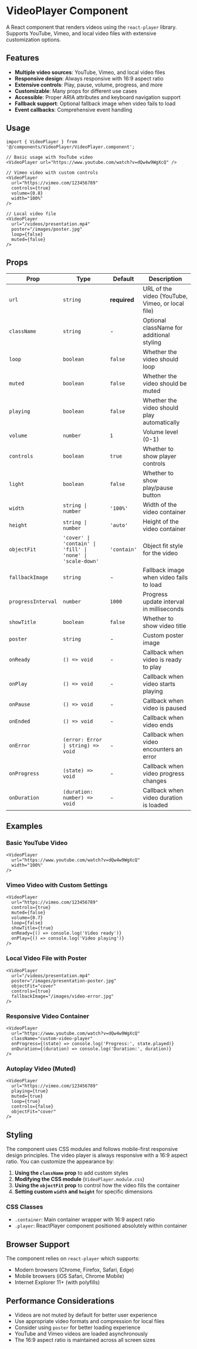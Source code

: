 # VideoPlayer Component

A React component that renders videos using the `react-player` library. Supports YouTube, Vimeo, and local video files with extensive customization options.

## Features

- **Multiple video sources**: YouTube, Vimeo, and local video files
- **Responsive design**: Always responsive with 16:9 aspect ratio
- **Extensive controls**: Play, pause, volume, progress, and more
- **Customizable**: Many props for different use cases
- **Accessible**: Proper ARIA attributes and keyboard navigation support
- **Fallback support**: Optional fallback image when video fails to load
- **Event callbacks**: Comprehensive event handling

## Usage

```tsx
import { VideoPlayer } from '@/components/VideoPlayer/VideoPlayer.component';

// Basic usage with YouTube video
<VideoPlayer url="https://www.youtube.com/watch?v=dQw4w9WgXcQ" />

// Vimeo video with custom controls
<VideoPlayer 
  url="https://vimeo.com/123456789"
  controls={true}
  volume={0.8}
  width="100%"
/>

// Local video file
<VideoPlayer 
  url="/videos/presentation.mp4"
  poster="/images/poster.jpg"
  loop={false}
  muted={false}
/>
```

## Props

| Prop | Type | Default | Description |
|------|------|---------|-------------|
| `url` | `string` | **required** | URL of the video (YouTube, Vimeo, or local file) |
| `className` | `string` | - | Optional className for additional styling |
| `loop` | `boolean` | `false` | Whether the video should loop |
| `muted` | `boolean` | `false` | Whether the video should be muted |
| `playing` | `boolean` | `false` | Whether the video should play automatically |
| `volume` | `number` | `1` | Volume level (0-1) |
| `controls` | `boolean` | `true` | Whether to show player controls |
| `light` | `boolean` | `false` | Whether to show play/pause button |
| `width` | `string \| number` | `'100%'` | Width of the video container |
| `height` | `string \| number` | `'auto'` | Height of the video container |
| `objectFit` | `'cover' \| 'contain' \| 'fill' \| 'none' \| 'scale-down'` | `'contain'` | Object fit style for the video |
| `fallbackImage` | `string` | - | Fallback image when video fails to load |
| `progressInterval` | `number` | `1000` | Progress update interval in milliseconds |
| `showTitle` | `boolean` | `false` | Whether to show video title |
| `poster` | `string` | - | Custom poster image |
| `onReady` | `() => void` | - | Callback when video is ready to play |
| `onPlay` | `() => void` | - | Callback when video starts playing |
| `onPause` | `() => void` | - | Callback when video is paused |
| `onEnded` | `() => void` | - | Callback when video ends |
| `onError` | `(error: Error \| string) => void` | - | Callback when video encounters an error |
| `onProgress` | `(state) => void` | - | Callback when video progress changes |
| `onDuration` | `(duration: number) => void` | - | Callback when video duration is loaded |

## Examples

### Basic YouTube Video
```tsx
<VideoPlayer 
  url="https://www.youtube.com/watch?v=dQw4w9WgXcQ"
  width="100%"
/>
```

### Vimeo Video with Custom Settings
```tsx
<VideoPlayer 
  url="https://vimeo.com/123456789"
  controls={true}
  muted={false}
  volume={0.7}
  loop={false}
  showTitle={true}
  onReady={() => console.log('Video ready')}
  onPlay={() => console.log('Video playing')}
/>
```

### Local Video File with Poster
```tsx
<VideoPlayer 
  url="/videos/presentation.mp4"
  poster="/images/presentation-poster.jpg"
  objectFit="cover"
  controls={true}
  fallbackImage="/images/video-error.jpg"
/>
```

### Responsive Video Container
```tsx
<VideoPlayer 
  url="https://www.youtube.com/watch?v=dQw4w9WgXcQ"
  className="custom-video-player"
  onProgress={(state) => console.log('Progress:', state.played)}
  onDuration={(duration) => console.log('Duration:', duration)}
/>
```

### Autoplay Video (Muted)
```tsx
<VideoPlayer 
  url="https://vimeo.com/123456789"
  playing={true}
  muted={true}
  loop={true}
  controls={false}
  objectFit="cover"
/>
```

## Styling

The component uses CSS modules and follows mobile-first responsive design principles. The video player is always responsive with a 16:9 aspect ratio. You can customize the appearance by:

1. **Using the `className` prop** to add custom styles
2. **Modifying the CSS module** (`VideoPlayer.module.css`)
3. **Using the `objectFit` prop** to control how the video fills the container
4. **Setting custom `width` and `height`** for specific dimensions

### CSS Classes

- `.container`: Main container wrapper with 16:9 aspect ratio
- `.player`: ReactPlayer component positioned absolutely within container

## Browser Support

The component relies on `react-player` which supports:
- Modern browsers (Chrome, Firefox, Safari, Edge)
- Mobile browsers (iOS Safari, Chrome Mobile)
- Internet Explorer 11+ (with polyfills)

## Performance Considerations

- Videos are not muted by default for better user experience
- Use appropriate video formats and compression for local files
- Consider using `poster` for better loading experience
- YouTube and Vimeo videos are loaded asynchronously
- The 16:9 aspect ratio is maintained across all screen sizes 